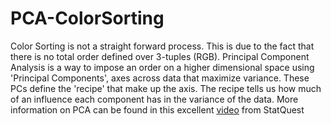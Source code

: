 # PCA-ColorSorting
Color Sorting is not a straight forward process. This is due to the fact that there is no total order defined over 3-tuples (RGB). Principal Component Analysis is a way to impose an order on a higher dimensional space using 'Principal Components', axes across data that maximize variance. These PCs define the 'recipe' that make up the axis. The recipe tells us how much of an influence each component has in the variance of the data. More information on PCA can be found in this excellent [video](https://www.youtube.com/watch?v=FgakZw6K1QQ) from StatQuest
